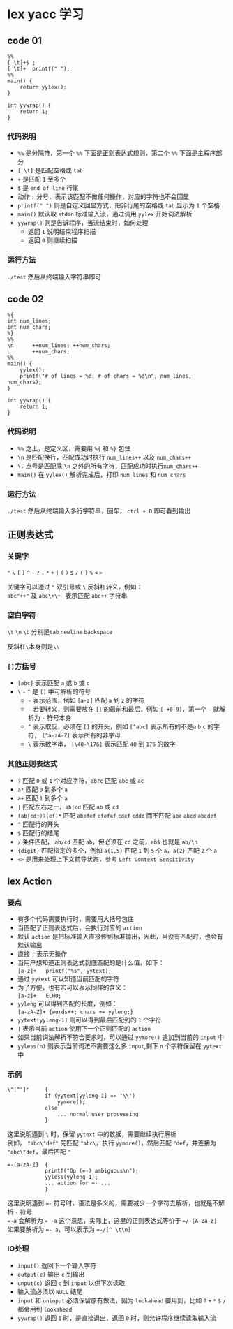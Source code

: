 # lex yacc 学习 #

## code 01 ##

	%%
	[ \t]+$ ;
	[ \t]+  printf(" ");
	%%
	main() {
	    return yylex();
	}

	int yywrap() {
	    return 1;
	}

### 代码说明 ###
- `%%` 是分隔符，第一个 `%%` 下面是正则表达式规则，第二个 `%%` 下面是主程序部分
- `[ \t]` 是匹配空格或 `tab`
- `+` 是匹配 `1` 至多个
- `$` 是 `end of line` 行尾
- 动作 `;` 分号，表示该匹配不做任何操作，对应的字符也不会回显
- `printf(" ")` 则是自定义回显方式，把非行尾的空格或 `tab` 显示为 `1` 个空格
- `main()` 默认取 `stdin` 标准输入流，通过调用 `yylex` 开始词法解析
- `yywrap()` 则是告诉程序，当流结束时，如何处理
	- 返回 `1` 说明结束程序扫描
	- 返回 `0` 则继续扫描

### 运行方法 ###
`./test` 然后从终端输入字符串即可

## code 02 ##

	%{
	int num_lines;
	int num_chars;
	%}
	%%
	\n      ++num_lines; ++num_chars;
	.       ++num_chars;
	%%
	main() {
	    yylex();
	    printf("# of lines = %d, # of chars = %d\n", num_lines, num_chars);
	}
	
	int yywrap() {
	    return 1;
	}

### 代码说明 ###
- `%%` 之上，是定义区，需要用 `%{` 和 `%}` 包住
- `\n` 是匹配换行，匹配成功时执行 `num_lines++` 以及 `num_chars++`
- `\.` 点号是匹配除 `\n` 之外的所有字符，匹配成功时执行`num_chars++`
- `main()` 在 `yylex()` 解析完成后，打印 `num_lines` 和 `num_chars`

### 运行方法 ###
`./test` 然后从终端输入多行字符串，回车， `ctrl + D` 即可看到输出

## 正则表达式 ##

### 关键字 ###
`"` `\` `[` `]` `^` `-` `?` `.` `*` `+` `|` `(` `)` `$` `/` `{` `}` `%` `<` `>`

关键字可以通过 `"` 双引号或 `\` 反斜杠转义，例如：  
`abc"++"` 及 `abc\+\+ ` 表示匹配 `abc++` 字符串

### 空白字符 ###
`\t` `\n` `\b` 分别是`tab` `newline` `backspace`

反斜杠`\`本身则是`\\`

### `[]`方括号 ###
- `[abc]` 表示匹配 `a` 或 `b` 或 `c`
- `\` `-` `^` 是 `[]` 中可解析的符号
	- `-` 表示范围，例如 `[a-z]` 匹配 `a` 到 `z` 的字符
	- `-` 若要转义，则需要放在 `[]` 的最前和最后，例如 `[-+0-9]`，第一个 `-` 就解析为 `-` 符号本身
	- `^` 表示取反，必须在 `[]` 的开头，例如 `[^abc]` 表示所有的不是`a` `b` `c` 的字符， `[^a-zA-Z]` 表示所有的非字母
	- `\` 表示数字串， `[\40-\176]` 表示匹配 `40` 到 `176` 的数字

### 其他正则表达式 ###
- `?` 匹配 `0` 或 `1` 个对应字符，`ab?c` 匹配 `abc` 或 `ac`
- `a*` 匹配 `0` 到多个 `a`
- `a+` 匹配 `1` 到多个 `a`
- `|` 匹配左右之一，`ab|cd` 匹配 `ab` 或 `cd`
- `(ab|cd+)?(ef)*` 匹配 `abefef` `efefef` `cdef` `cddd` 而不匹配 `abc` `abcd` `abcdef`
- `^` 匹配行的开头
- `$` 匹配行的结尾
- `/` 条件匹配， `ab/cd` 匹配 `ab`，但必须在 `cd` 之前，`ab$` 也就是 `ab/\n`
- `{digit}` 匹配指定的多个，例如 `a{1,5}` 匹配 `1` 到 `5` 个 `a`，`a{2}` 匹配 `2` 个 `a`
- `<>` 是用来处理上下文前导状态，参考 `Left Context Sensitivity`

## lex Action ##

### 要点 ###
- 有多个代码需要执行时，需要用大括号包住
- 当匹配了正则表达式后，会执行对应的 `action`
- 默认 `action` 是把标准输入直接传到标准输出，因此，当没有匹配时，也会有默认输出
- 直接 `;` 表示无操作
- 当用户想知道正则表达式到底匹配的是什么值，如下：  
  `[a-z]+   printf("%s", yytext);`
- 通过 `yytext` 可以知道当前匹配的字符
- 为了方便，也有宏可以表示同样的含义：  
  `[a-z]+   ECHO;`
- `yyleng` 可以得到匹配的长度，例如：  
  `[a-zA-Z]+ {words++; chars += yyleng;}`
- `yytext[yyleng-1]` 则可以得到最后匹配到的 `1` 个字符
- `|` 表示当前 `action` 使用下一个正则匹配的 `action`
- 如果当前词法解析不符合要求时，可以通过 `yymore()` 追加到当前的 `input` 中
- `yyless(n)` 则表示当前词法不需要这么多 `input`,剩下 `n` 个字符保留在 `yytext` 中   

### 示例 ###

	\"[^"]*     {
		        if (yytext[yyleng-1] == '\\')
    	            yymore();
	            else
    	            ... normal user processing
	            }

这里说明遇到 `\` 时，保留 `yytext` 中的数据，需要继续执行解析  
例如， `"abc\"def"` 先匹配 `"abc\`，执行 `yymore()`，然后匹配 `"def`，并连接为 `"abc\"def`，最后匹配 `"`


	=-[a-zA-Z]  {
	            printf("Op (=-) ambiguous\n");
	            yyless(yyleng-1);
	            ... action for =- ...
	            }

这里说明遇到 `=-` 符号时，语法是多义的，需要减少一个字符去解析，也就是不解析 `-` 符号  
`=-a` 会解析为 `= -a` 这个意思，实际上，这里的正则表达式等价于 `=/-[A-Za-z]`  
如果要解析为 `=- a`，可以表示为 `=-/[^ \t\n]`

### IO处理 ###
- `input()` 返回下一个输入字符
- `output(c)` 输出 `c` 到输出
- `unput(c)` 返回 `c` 到 `input` 以供下次读取
- 输入流必须以 `NULL` 结尾
- `input` 和 `uninput` 必须保留原有做法，因为 `lookahead` 要用到，比如 `?` `+` `*` `$` `/` 都会用到 `lookahead`
- `yywrap()` 返回 `1` 时，是直接退出，返回 `0` 时，则允许程序继续读取输入流
